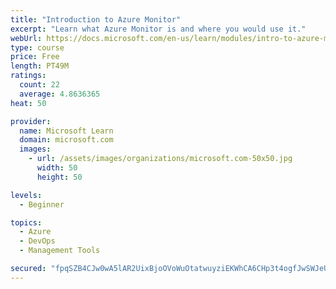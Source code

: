 ```yaml
---
title: "Introduction to Azure Monitor"
excerpt: "Learn what Azure Monitor is and where you would use it."
webUrl: https://docs.microsoft.com/en-us/learn/modules/intro-to-azure-monitor/
type: course
price: Free
length: PT49M
ratings:
  count: 22
  average: 4.8636365
heat: 50

provider:
  name: Microsoft Learn
  domain: microsoft.com
  images:
    - url: /assets/images/organizations/microsoft.com-50x50.jpg
      width: 50
      height: 50

levels:
  - Beginner

topics:
  - Azure
  - DevOps
  - Management Tools

secured: "fpqSZB4CJw0wA5lAR2UixBjoOVoWuOtatwuyziEKWhCA6CHp3t4ogfJwSWJeUnm5udeTmGz18DXHcUVVR20EMFJfPnJuOUdsQMdiGatUO/jo1aL71mHNO/GL5gz2vQkX9apBV5a6OKvA49TqtW2tNdD9lxM9SA9Kz7yIntyvx3U/EonRhz2fzxgH/7008t1zZ4oi2yhdxipDambGsRsb6Ug1hjfOY15mCe0BLXVBzHoygmy8kgtiZaaG4Q2QZ7rAztQgh0QEw2/Z7thWF72/3ELVD48KtkBqYarZ9FRPIo9BOoyKXLdN5WK9z3n1jfylLjTQ5eNrPeXyzKX+6EInGtTryX2xrizMOf7VS8/+hVI0bxwlUoCPQGFmLwgGPiFBUZQEnXAvd7c80n+IS65hFGcg3UT1Uz2V+fW1la/NbWI=;TgPjKo2TSx4/fZ01HeeK4Q=="
---
```


